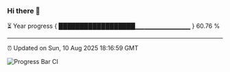 ### Hi there 👋

⏳ Year progress { ██████████████████▁▁▁▁▁▁▁▁▁▁▁▁ } 60.76 %

---

⏰ Updated on Sun, 10 Aug 2025 18:16:59 GMT

![Progress Bar CI](https://github.com/code-lakshay/GitHub-Actions-Demo/workflows/Progress%20Bar%20CI/badge.svg)
